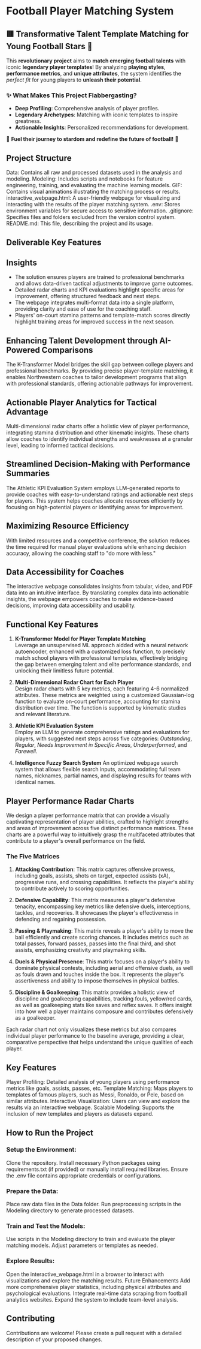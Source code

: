 # Football Player Matching System

## 🟥 Transformative Talent Template Matching for Young Football Stars 🚀

This **revolutionary project** aims to **match emerging football talents** with iconic **legendary player templates**! By analyzing **playing styles**, **performance metrics**, and **unique attributes**, the system identifies the *perfect fit* for young players to **unleash their potential**.

### ✨ What Makes This Project Flabbergasting?
- **Deep Profiling**: Comprehensive analysis of player profiles.
- **Legendary Archetypes**: Matching with iconic templates to inspire greatness.
- **Actionable Insights**: Personalized recommendations for development.

🎯 **Fuel their journey to stardom and redefine the future of football!** 🌟


## Project Structure

Data: Contains all raw and processed datasets used in the analysis and modeling.
Modeling: Includes scripts and notebooks for feature engineering, training, and evaluating the machine learning models.
GIF: Contains visual animations illustrating the matching process or results.
interactive_webpage.html: A user-friendly webpage for visualizing and interacting with the results of the player matching system.
.env: Stores environment variables for secure access to sensitive information.
.gitignore: Specifies files and folders excluded from the version control system.
README.md: This file, describing the project and its usage.


## Deliverable Key Features

## Insights

- The solution ensures players are trained to professional benchmarks and allows data-driven tactical adjustments to improve game outcomes.
- Detailed radar charts and KPI evaluations highlight specific areas for improvement, offering structured feedback and next steps.
- The webpage integrates multi-format data into a single platform, providing clarity and ease of use for the coaching staff.
- Players' on-court stamina patterns and template-match scores directly highlight training areas for improved success in the next season.

## Enhancing Talent Development through AI-Powered Comparisons

The K-Transformer Model bridges the skill gap between college players and professional benchmarks. By providing precise player-template matching, it enables Northwestern coaches to tailor development programs that align with professional standards, offering actionable pathways for improvement.

## Actionable Player Analytics for Tactical Advantage

Multi-dimensional radar charts offer a holistic view of player performance, integrating stamina distribution and other kinematic insights. These charts allow coaches to identify individual strengths and weaknesses at a granular level, leading to informed tactical decisions.

## Streamlined Decision-Making with Performance Summaries

The Athletic KPI Evaluation System employs LLM-generated reports to provide coaches with easy-to-understand ratings and actionable next steps for players. This system helps coaches allocate resources efficiently by focusing on high-potential players or identifying areas for improvement.

## Maximizing Resource Efficiency

With limited resources and a competitive conference, the solution reduces the time required for manual player evaluations while enhancing decision accuracy, allowing the coaching staff to "do more with less."

## Data Accessibility for Coaches

The interactive webpage consolidates insights from tabular, video, and PDF data into an intuitive interface. By translating complex data into actionable insights, the webpage empowers coaches to make evidence-based decisions, improving data accessibility and usability.





## Functional Key Features

1. **K-Transformer Model for Player Template Matching**  
    Leverage an unsupervised ML approach aidded with a neural network autoencoder, enhanced with a customized loss function, to precisely match school players with professional templates, effectively bridging the gap between emerging talent and elite performance standards, and unlocking their limitless future potential.

2. **Multi-Dimensional Radar Chart for Each Player**  
   Design radar charts with 5 key metrics, each featuring 4-6 normalized attributes. These metrics are weighted using a customized Gaussian-log function to evaluate on-court performance, accounting for stamina distribution over time. The function is supported by kinematic studies and relevant literature.

3. **Athletic KPI Evaluation System**  
   Employ an LLM to generate comprehensive ratings and evaluations for players, with suggested next steps across five categories: *Outstanding*, *Regular*, *Needs Improvement in Specific Areas*, *Underperformed*, and *Farewell*.

4. **Intelligence Fuzzy Search System**
    An optimized webpage search system that allows flexible search inputs, accommodating full team names, nicknames, partial names, and displaying results for teams with identical names.



## Player Performance Radar Charts

We design a player performance matrix that can provide a visually captivating representation of player abilities, crafted to highlight strengths and areas of improvement across five distinct performance matrices. These charts are a powerful way to intuitively grasp the multifaceted attributes that contribute to a player's overall performance on the field.

### The Five Matrices

1. **Attacking Contribution**: This matrix captures offensive prowess, including goals, assists, shots on target, expected assists (xA), progressive runs, and crossing capabilities. It reflects the player's ability to contribute actively to scoring opportunities.

2. **Defensive Capability**: This matrix measures a player's defensive tenacity, encompassing key metrics like defensive duels, interceptions, tackles, and recoveries. It showcases the player's effectiveness in defending and regaining possession.

3. **Passing & Playmaking**: This matrix reveals a player's ability to move the ball efficiently and create scoring chances. It includes metrics such as total passes, forward passes, passes into the final third, and shot assists, emphasizing creativity and playmaking skills.

4. **Duels & Physical Presence**: This matrix focuses on a player's ability to dominate physical contests, including aerial and offensive duels, as well as fouls drawn and touches inside the box. It represents the player's assertiveness and ability to impose themselves in physical battles.

5. **Discipline & Goalkeeping**: This matrix provides a holistic view of discipline and goalkeeping capabilities, tracking fouls, yellow/red cards, as well as goalkeeping stats like saves and reflex saves. It offers insight into how well a player maintains composure and contributes defensively as a goalkeeper.

Each radar chart not only visualizes these metrics but also compares individual player performance to the baseline average, providing a clear, comparative perspective that helps understand the unique qualities of each player.



## Key Features

Player Profiling: Detailed analysis of young players using performance metrics like goals, assists, passes, etc.
Template Matching: Maps players to templates of famous players, such as Messi, Ronaldo, or Pele, based on similar attributes.
Interactive Visualization: Users can view and explore the results via an interactive webpage.
Scalable Modeling: Supports the inclusion of new templates and players as datasets expand.

## How to Run the Project

### Setup the Environment:

Clone the repository.
Install necessary Python packages using requirements.txt (if provided) or manually install required libraries.
Ensure the .env file contains appropriate credentials or configurations.

### Prepare the Data:

Place raw data files in the Data folder.
Run preprocessing scripts in the Modeling directory to generate processed datasets.

### Train and Test the Models:

Use scripts in the Modeling directory to train and evaluate the player matching models.
Adjust parameters or templates as needed.

### Explore Results:

Open the interactive_webpage.html in a browser to interact with visualizations and explore the matching results.
Future Enhancements
Add more comprehensive player statistics, including physical attributes and psychological evaluations.
Integrate real-time data scraping from football analytics websites.
Expand the system to include team-level analysis.

## Contributing
Contributions are welcome! Please create a pull request with a detailed description of your proposed changes.

